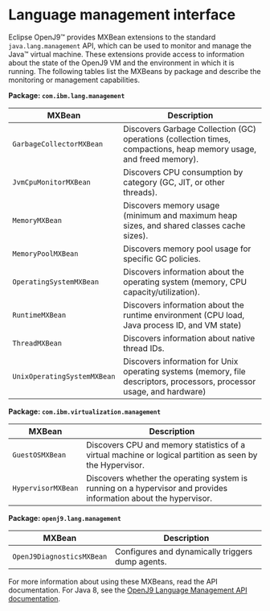 <!--
* Copyright (c) 2017, 2023 IBM Corp. and others
*
* This program and the accompanying materials are made
* available under the terms of the Eclipse Public License 2.0
* which accompanies this distribution and is available at
* https://www.eclipse.org/legal/epl-2.0/ or the Apache
* License, Version 2.0 which accompanies this distribution and
* is available at https://www.apache.org/licenses/LICENSE-2.0.
*
* This Source Code may also be made available under the
* following Secondary Licenses when the conditions for such
* availability set forth in the Eclipse Public License, v. 2.0
* are satisfied: GNU General Public License, version 2 with
* the GNU Classpath Exception [1] and GNU General Public
* License, version 2 with the OpenJDK Assembly Exception [2].
*
* [1] https://www.gnu.org/software/classpath/license.html
* [2] https://openjdk.org/legal/assembly-exception.html
*
* SPDX-License-Identifier: EPL-2.0 OR Apache-2.0 OR GPL-2.0-only WITH Classpath-exception-2.0 OR GPL-2.0-only WITH OpenJDK-assembly-exception-1.0
-->

# Language management interface

Eclipse OpenJ9&trade; provides MXBean extensions to the standard `java.lang.management` API, which can be used to monitor and manage the Java&trade; virtual machine.
These extensions provide access to information about the state of the OpenJ9 VM and the environment in which it is running. The following
tables list the MXBeans by package and describe the monitoring or management capabilities.


**Package: `com.ibm.lang.management`**

|  MXBean  | Description                                                                                                  |
|---------------------------|--------------------------------------------------------------------------------------------------------------|
| `GarbageCollectorMXBean`    | Discovers Garbage Collection (GC) operations (collection times, compactions, heap memory usage, and freed memory). |
| `JvmCpuMonitorMXBean`       | Discovers CPU consumption by category (GC, JIT, or other threads).                                             |
| `MemoryMXBean`              | Discovers memory usage (minimum and maximum heap sizes, and shared classes cache sizes).             |
| `MemoryPoolMXBean`          | Discovers memory pool usage for specific GC policies.                                                         |
| `OperatingSystemMXBean`     | Discovers information about the operating system (memory, CPU capacity/utilization).                         |
| `RuntimeMXBean`             | Discovers information about the runtime environment (CPU load, Java process ID, and VM state)                |
| `ThreadMXBean`              | Discovers information about native thread IDs.                                                                |
| `UnixOperatingSystemMXBean` | Discovers information for Unix operating systems (memory, file descriptors, processors, processor usage, and hardware)|


**Package: `com.ibm.virtualization.management`**


| MXBean | Description                                                                                                  |
|---------------------------|--------------------------------------------------------------------------------------------------------------|
| `GuestOSMXBean`             | Discovers CPU and memory statistics of a virtual machine or logical partition as seen by the Hypervisor.       |
| `HypervisorMXBean`          | Discovers whether the operating system is running on a hypervisor and provides information about the hypervisor.|


**Package: `openj9.lang.management`**

| MXBean | Description                                                                                                  |
|---------------------------|--------------------------------------------------------------------------------------------------------------|
| `OpenJ9DiagnosticsMXBean`   | Configures and dynamically triggers dump agents.                                                              |


For more information about using these MXBeans, read the API documentation. For Java 8, see the [OpenJ9 Language Management API documentation](api-langmgmt.md). <!-- Link to API -->


<!-- ==================================================================================================== -->


<!-- ==== END OF TOPIC ==== interface_lang_management.md ==== -->
